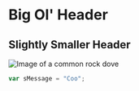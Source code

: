 # Big Ol' Header
## Slightly Smaller Header

![Image of a common rock dove](https://birdwatchinghq.com/wp-content/uploads/2022/06/purple-rock-pigeon-scaled-e1655384706956.jpg)

``` javascript
var sMessage = "Coo";
```
